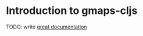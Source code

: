 # Introduction to gmaps-cljs

TODO: write [great documentation](http://jacobian.org/writing/what-to-write/)
